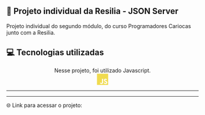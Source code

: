 ## 🎲 Projeto individual da Resilia - JSON Server
Projeto individual do segundo módulo, do curso Programadores Cariocas junto com a Resilia.

## 💻 Tecnologias utilizadas
<div align="center" style="display: inline_block">
Nesse projeto, foi utilizado Javascript.
<br>
<img align="center" height="30" width="30" src="https://raw.githubusercontent.com/devicons/devicon/master/icons/javascript/javascript-plain.svg">
</div>

---


---          
🌐 Link para acessar o projeto: 
